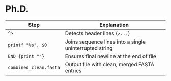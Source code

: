 # Ph.D.
| Step                   | Explanation                                             |
| ---------------------- | ------------------------------------------------------- |
| `^>`                   | Detects header lines (`>...`)                           |
| `printf "%s", $0`      | Joins sequence lines into a single uninterrupted string |
| `END {print ""}`       | Ensures final newline at the end of file                |
| `combined_clean.fasta` | Output file with clean, merged FASTA entries            |

